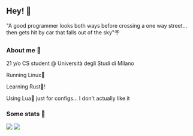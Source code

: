 ## Hey! 👋

"A good programmer looks both ways before crossing a one way street… then gets hit by car that falls out of the sky"🪧

### About me 🦥

21 y/o CS student @ Università degli Studi di Milano

Running Linux🐧

Learning Rust🦀!

Using Lua🌙 just for configs... I don't actually like it

### Some stats 📑

![](https://github-readme-stats.vercel.app/api?username=Hidan0&count_private=true&show_icons=true&bg_color=1e1e2e&text_color=cdd6f4&icon_color=cba6f7&title_color=94e2d5)
![](https://github-readme-stats.vercel.app/api/top-langs/?username=Hidan0&hide=html&langs_count=8&layout=compact&bg_color=1e1e2e&text_color=cdd6f4&icon_color=cba6f7&title_color=94e2d5)
